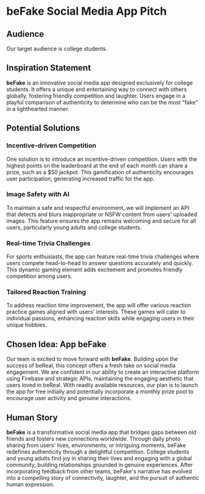 # beFake Social Media App Pitch

## Audience
Our target audience is college students.

## Inspiration Statement
**beFake** is an innovative social media app designed exclusively for college students. It offers a unique and entertaining way to connect with others globally, fostering friendly competition and laughter. Users engage in a playful comparison of authenticity to determine who can be the most "fake" in a lighthearted manner.

## Potential Solutions

### Incentive-driven Competition
One solution is to introduce an incentive-driven competition. Users with the highest points on the leaderboard at the end of each month can share a prize, such as a $50 jackpot. This gamification of authenticity encourages user participation, generating increased traffic for the app.

### Image Safety with AI
To maintain a safe and respectful environment, we will implement an API that detects and blurs inappropriate or NSFW content from users' uploaded images. This feature ensures the app remains welcoming and secure for all users, particularly young adults and college students.

### Real-time Trivia Challenges
For sports enthusiasts, the app can feature real-time trivia challenges where users compete head-to-head to answer questions accurately and quickly. This dynamic gaming element adds excitement and promotes friendly competition among users.

### Tailored Reaction Training
To address reaction time improvement, the app will offer various reaction practice games aligned with users' interests. These games will cater to individual passions, enhancing reaction skills while engaging users in their unique hobbies.

## Chosen Idea: App beFake
Our team is excited to move forward with **beFake**. Building upon the success of beReal, this concept offers a fresh take on social media engagement. We are confident in our ability to create an interactive platform using Firebase and strategic APIs, maintaining the engaging aesthetic that users loved in beReal. With readily available resources, our plan is to launch the app for free initially and potentially incorporate a monthly prize pool to encourage user activity and genuine interactions.

## Human Story
**beFake** is a transformative social media app that bridges gaps between old friends and fosters new connections worldwide. Through daily photo sharing from users' lives, environments, or intriguing moments, beFake redefines authenticity through a delightful competition. College students and young adults find joy in sharing their lives and engaging with a global community, building relationships grounded in genuine experiences. After incorporating feedback from other teams, beFake's narrative has evolved into a compelling story of connectivity, laughter, and the pursuit of authentic human expression.
